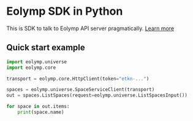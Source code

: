 # Eolymp SDK in Python

This is SDK to talk to Eolymp API server pragmatically. [Learn more](https://support.eolymp.com/dev)

## Quick start example

```python
import eolymp.universe
import eolymp.core

transport = eolymp.core.HttpClient(token="etkn-...")

spaces = eolymp.universe.SpaceServiceClient(transport)
out = spaces.ListSpaces(request=eolymp.universe.ListSpacesInput())

for space in out.items:
    print(space.name)
```
